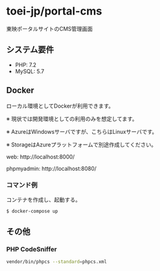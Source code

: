 # toei-jp/portal-cms

東映ポータルサイトのCMS管理画面

## システム要件

- PHP: 7.2
- MySQL: 5.7

## Docker

ローカル環境としてDockerが利用できます。

※ 現状では開発環境としての利用のみを想定してます。

※ AzureはWindowsサーバですが、こちらはLinuxサーバです。

※ StorageはAzureプラットフォームで別途作成してください。

web: http://localhost:8000/

phpmyadmin: http://localhost:8080/

### コマンド例

コンテナを作成し、起動する。

```sh
$ docker-compose up
```

## その他

### PHP CodeSniffer

```sh
vendor/bin/phpcs --standard=phpcs.xml
```
